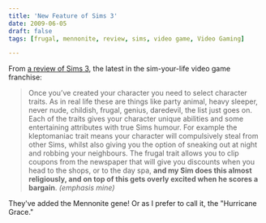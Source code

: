 ```yaml
---
title: 'New Feature of Sims 3'
date: 2009-06-05
draft: false
tags: [frugal, mennonite, review, sims, video game, Video Gaming]

---
```


From [a review of Sims 3](http://www.gameplanet.co.nz/pc/games/156995/reviews/133202.The-Sims-3/), the latest in the sim-your-life video game franchise:

> Once you’ve created your character you need to select character traits. As in real life these are things like party animal, heavy sleeper, never nude, childish, frugal, genius, daredevil, the list just goes on. Each of the traits gives your character unique abilities and some entertaining attributes with true Sims humour. For example the kleptomaniac trait means your character will compulsively steal from other Sims, whilst also giving you the option of sneaking out at night and robbing your neighbours. The frugal trait allows you to clip coupons from the newspaper that will give you discounts when you head to the shops, or to the day spa, **and my Sim does this almost religiously, and on top of this gets overly excited when he scores a bargain**. _(emphasis mine)_

They've added the Mennonite gene! Or as I prefer to call it, the "Hurricane Grace."